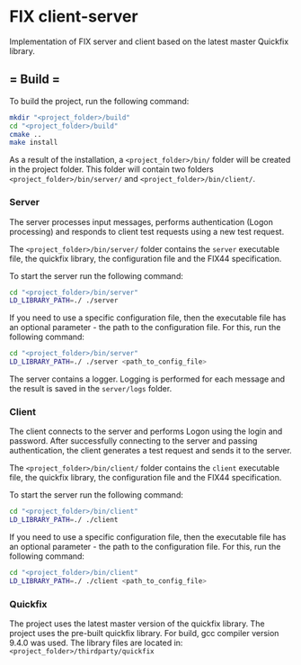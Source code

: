# FIX client-server

Implementation of FIX server and client based on the latest master Quickfix library.

## = Build =

To build the project, run the following command:
```bash
mkdir "<project_folder>/build"
cd "<project_folder>/build"
cmake ..
make install
```

As a result of the installation, a `<project_folder>/bin/` folder will be created in the project folder.
This folder will contain two folders `<project_folder>/bin/server/` and `<project_folder>/bin/client/`.

### Server

The server processes input messages, performs authentication (Logon processing) and responds to client test requests using a new test request.

The `<project_folder>/bin/server/` folder contains the `server` executable file, the quickfix library, the configuration file and the FIX44 specification.

To start the server run the following command:
```bash
cd "<project_folder>/bin/server"
LD_LIBRARY_PATH=./ ./server
```

If you need to use a specific configuration file, then the executable file has an optional parameter - the path to the configuration file.
For this, run the following command:

```bash
cd "<project_folder>/bin/server"
LD_LIBRARY_PATH=./ ./server <path_to_config_file>
```

The server contains a logger. Logging is performed for each message and the result is saved in the `server/logs` folder.

### Client

The client connects to the server and performs Logon using the login and password.
After successfully connecting to the server and passing authentication, the client generates a test request and sends it to the server.

The `<project_folder>/bin/client/` folder contains the `client` executable file, the quickfix library, the configuration file and the FIX44 specification.

To start the server run the following command:
```bash
cd "<project_folder>/bin/client"
LD_LIBRARY_PATH=./ ./client
```

If you need to use a specific configuration file, then the executable file has an optional parameter - the path to the configuration file.
For this, run the following command:

```bash
cd "<project_folder>/bin/client"
LD_LIBRARY_PATH=./ ./client <path_to_config_file>
```

### Quickfix

The project uses the latest master version of the quickfix library.
The project uses the pre-built quickfix library. For build, gcc compiler version 9.4.0 was used. The library files are located in: `<project_folder>/thirdparty/quickfix`
